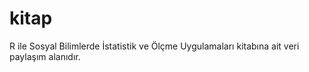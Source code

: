 # kitap
R ile Sosyal Bilimlerde İstatistik ve Ölçme Uygulamaları kitabına ait veri paylaşım alanıdır. 


